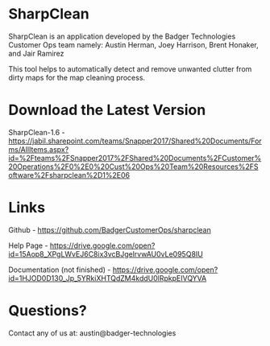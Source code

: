 # SharpClean

SharpClean is an application developed by the Badger Technologies Customer Ops team namely: 
Austin Herman, Joey Harrison, Brent Honaker, and Jair Ramirez

This tool helps to automatically detect and remove unwanted clutter from dirty maps for the map cleaning process. 

# Download the Latest Version
SharpClean-1.6 -
https://jabil.sharepoint.com/teams/Snapper2017/Shared%20Documents/Forms/AllItems.aspx?id=%2Fteams%2FSnapper2017%2FShared%20Documents%2FCustomer%20Operations%2F0%2E0%20Cust%20Ops%20Team%20Resources%2FSoftware%2Fsharpclean%2D1%2E06

# Links
Github -
https://github.com/BadgerCustomerOps/sharpclean

Help Page - 
https://drive.google.com/open?id=15Aop8_XPgLWvEJ6C8ix3vcBJgelrvwAU0vLe095Q8IU

Documentation (not finished) -
https://drive.google.com/open?id=1HJOD0D130_Jp_5YRkiXHTQdZM4kddU0lRpkpEIVQYVA

# Questions?
Contact any of us at:
austin@badger-technologies
